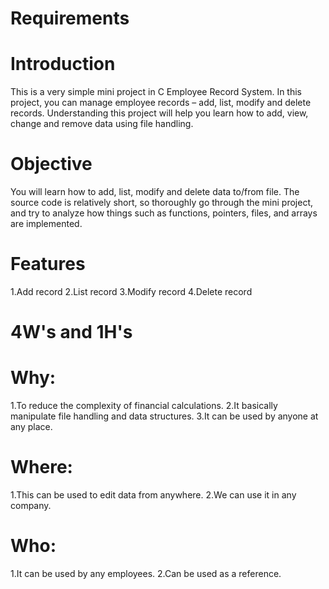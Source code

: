 # Requirements
# Introduction

This is a very simple mini project in C Employee Record System. In this project, you can manage employee records – add, list, modify and delete records. Understanding this project will help you learn how to add, view, change and remove data using file handling.

# Objective

You will learn how to add, list, modify and delete data to/from file. The source code is relatively short, so thoroughly go through the mini project, and try to analyze how things such as functions, pointers, files, and arrays are implemented.

# Features

1.Add record
2.List record
3.Modify record
4.Delete record

# 4W's and 1H's

# Why:

1.To reduce the complexity of financial calculations.
2.It basically manipulate file handling and data structures.
3.It can be used by anyone at any place.

# Where:

1.This can be used to edit data from anywhere.
2.We can use it in any company.

# Who:

1.It can be used by any employees.
2.Can be used as a reference.



